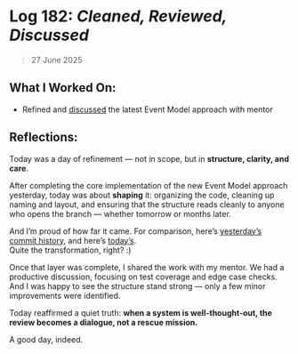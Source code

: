 # Log 182: _Cleaned, Reviewed, Discussed_

> 27 June 2025

## What I Worked On:

- Refined and
  [discussed](https://github.com/shaavan/rust-lightning/commits/currency-14) the
  latest Event Model approach with mentor

## Reflections:

Today was a day of refinement — not in scope, but in **structure, clarity, and
care**.

After completing the core implementation of the new Event Model approach
yesterday, today was about **shaping** it: organizing the code, cleaning up
naming and layout, and ensuring that the structure reads cleanly to anyone who
opens the branch — whether tomorrow or months later.

And I’m proud of how far it came. For comparison, here’s
[yesterday’s commit history](https://github.com/shaavan/rust-lightning/commits/currency-13),
and here’s
[today’s](https://github.com/shaavan/rust-lightning/commits/currency-14).  
Quite the transformation, right? :)

Once that layer was complete, I shared the work with my mentor. We had a
productive discussion, focusing on test coverage and edge case checks. And I was
happy to see the structure stand strong — only a few minor improvements were
identified.

Today reaffirmed a quiet truth: **when a system is well-thought-out, the review
becomes a dialogue, not a rescue mission.**

A good day, indeed.
